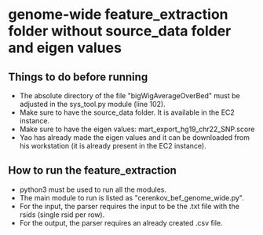 # genome-wide feature_extraction folder without source_data folder and eigen values

## Things to do before running

- The absolute directory of the file "bigWigAverageOverBed" must be adjusted in the sys_tool.py module (line 102).
- Make sure to have the source_data folder. It is available in the EC2 instance.
- Make sure to have the eigen values: mart_export_hg19_chr22_SNP.score
- Yao has already made the eigen values and it can be downloaded from his workstation (it is already present in the EC2 instance).

## How to run the feature_extraction 

- python3 must be used to run all the modules.
- The main module to run is listed as "cerenkov_bef_genome_wide.py".
- For the input, the parser requires the input to be the .txt file with the rsids (single rsid per row).
- For the output, the parser requires an already created .csv file.
